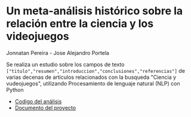 # Un meta-análisis histórico sobre la relación entre la ciencia y los videojuegos

Jonnatan Pereira - Jose Alejandro Portela

Se realiza un estudio sobre los campos de texto `["titulo","resumen","introduccion","conclusiones","referencias"]` de varias decenas de articulos relacionados con la busqueda "Ciencia y vudeojuegos", utilizando Procesamiento de lenguaje natural (NLP) con Python

- [Codigo del análisis](https://github.com/jjpereirab/seminario_2024_1/blob/main/text_analysis.ipynb)
- [Documento del proyecto](https://github.com/jjpereirab/seminario_2024_1/blob/main/2024_proyecto_seminario.pdf)
